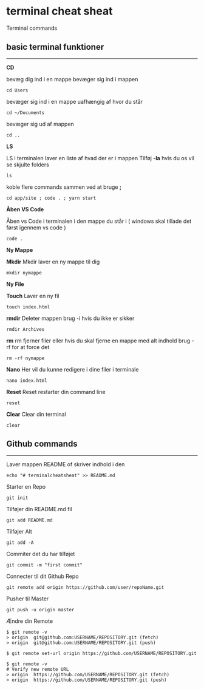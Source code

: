 # terminal cheat sheat

Terminal commands

## basic terminal funktioner

---

**CD**

bevæg dig ind i en mappe
bevæger sig ind i mappen

```console
cd Users
```

bevæger sig ind i en mappe uafhængig af hvor du står

```console
cd ~/Documents
```

bevæger sig ud af mappen

```console
cd ..
```

**LS**

LS i terminalen laver en liste af hvad der er i mappen
Tilføj **-la** hvis du os vil se skjulte folders

```console
ls
```

koble flere commands sammen ved at bruge **;**

```console
cd app/site ; code . ; yarn start
```

**Åben VS Code**

Åben vs Code i terminalen i den mappe du står i ( windows skal tillade det først igennem vs code )

```console
code .
```

**Ny Mappe**

**Mkdir**
Mkdir laver en ny mappe til dig

```console
mkdir nymappe
```

**Ny File**

**Touch**
Laver en ny fil

```console
touch index.html
```

**rmdir**
Deleter mappen brug -i hvis du ikke er sikker

```console
rmdir Archives
```

**rm**
rm fjerner filer eller hvis du skal fjerne en mappe med alt indhold brug -rf for at force det

```console
rm -rf nymappe
```

**Nano**
Her vil du kunne redigere i dine filer i terminale

```console
nano index.html
```

**Reset**
Reset restarter din command line

```console
reset
```

**Clear**
Clear din terminal

```console
clear
```

## Github commands

---

Laver mappen README of skriver indhold i den

```
echo "# terminalcheatsheat" >> README.md
```

Starter en Repo

```
git init
```

Tilføjer din README.md fil

```
git add README.md
```

Tilføjer Alt

```
git add -A
```

Commiter det du har tilføjet

```
git commit -m "first commit"
```

Connecter til dit Github Repo

```
git remote add origin https://github.com/user/repoName.git
```

Pusher til Master

```
git push -u origin master
```

Ændre din Remote

```
$ git remote -v
> origin  git@github.com:USERNAME/REPOSITORY.git (fetch)
> origin  git@github.com:USERNAME/REPOSITORY.git (push)
```

```
$ git remote set-url origin https://github.com/USERNAME/REPOSITORY.git
```

```
$ git remote -v
# Verify new remote URL
> origin  https://github.com/USERNAME/REPOSITORY.git (fetch)
> origin  https://github.com/USERNAME/REPOSITORY.git (push)
```
